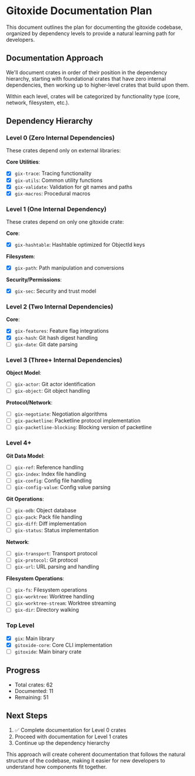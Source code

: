 # Gitoxide Documentation Plan

This document outlines the plan for documenting the gitoxide codebase, organized by dependency levels to provide a natural learning path for developers.

## Documentation Approach

We'll document crates in order of their position in the dependency hierarchy, starting with foundational crates that have zero internal dependencies, then working up to higher-level crates that build upon them.

Within each level, crates will be categorized by functionality type (core, network, filesystem, etc.).

## Dependency Hierarchy

### Level 0 (Zero Internal Dependencies)
These crates depend only on external libraries:

**Core Utilities**:
- [x] `gix-trace`: Tracing functionality
- [x] `gix-utils`: Common utility functions
- [x] `gix-validate`: Validation for git names and paths
- [x] `gix-macros`: Procedural macros

### Level 1 (One Internal Dependency)
These crates depend on only one gitoxide crate:

**Core**:
- [x] `gix-hashtable`: Hashtable optimized for ObjectId keys

**Filesystem**:
- [x] `gix-path`: Path manipulation and conversions

**Security/Permissions**:
- [x] `gix-sec`: Security and trust model

### Level 2 (Two Internal Dependencies)

**Core**:
- [x] `gix-features`: Feature flag integrations
- [x] `gix-hash`: Git hash digest handling
- [ ] `gix-date`: Git date parsing

### Level 3 (Three+ Internal Dependencies)

**Object Model**:
- [ ] `gix-actor`: Git actor identification
- [ ] `gix-object`: Git object handling

**Protocol/Network**:
- [ ] `gix-negotiate`: Negotiation algorithms
- [ ] `gix-packetline`: Packetline protocol implementation
- [ ] `gix-packetline-blocking`: Blocking version of packetline

### Level 4+

**Git Data Model**:
- [ ] `gix-ref`: Reference handling
- [ ] `gix-index`: Index file handling
- [ ] `gix-config`: Config file handling
- [ ] `gix-config-value`: Config value parsing

**Git Operations**:
- [ ] `gix-odb`: Object database
- [ ] `gix-pack`: Pack file handling
- [ ] `gix-diff`: Diff implementation
- [ ] `gix-status`: Status implementation

**Network**:
- [ ] `gix-transport`: Transport protocol
- [ ] `gix-protocol`: Git protocol 
- [ ] `gix-url`: URL parsing and handling

**Filesystem Operations**:
- [ ] `gix-fs`: Filesystem operations
- [ ] `gix-worktree`: Worktree handling
- [ ] `gix-worktree-stream`: Worktree streaming
- [ ] `gix-dir`: Directory walking

### Top Level
- [x] `gix`: Main library
- [x] `gitoxide-core`: Core CLI implementation 
- [ ] `gitoxide`: Main binary crate

## Progress

- Total crates: 62
- Documented: 11
- Remaining: 51

## Next Steps

1. ✅ Complete documentation for Level 0 crates
2. Proceed with documentation for Level 1 crates
3. Continue up the dependency hierarchy

This approach will create coherent documentation that follows the natural structure of the codebase, making it easier for new developers to understand how components fit together.